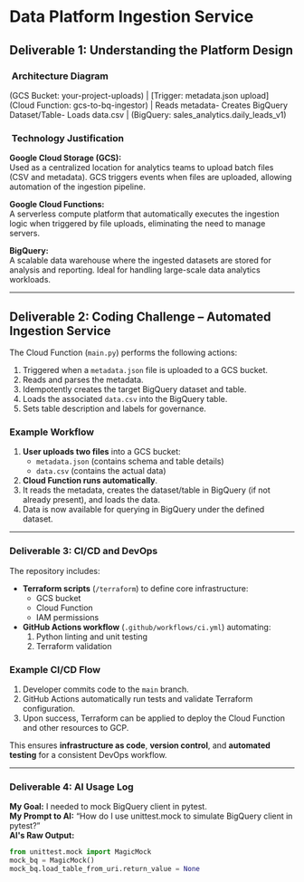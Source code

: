 # Data Platform Ingestion Service

##  Deliverable 1: Understanding the Platform Design

### ️ Architecture Diagram

(GCS Bucket: your-project-uploads)
 |  [Trigger: metadata.json upload]
(Cloud Function: gcs-to-bq-ingestor)
|
Reads metadata- Creates BigQuery Dataset/Table- Loads data.csv
| 
(BigQuery: sales_analytics.daily_leads_v1)



### ️ Technology Justification

**Google Cloud Storage (GCS):**  
Used as a centralized location for analytics teams to upload batch files (CSV and metadata). GCS triggers events when files are uploaded, allowing automation of the ingestion pipeline.

**Google Cloud Functions:**  
A serverless compute platform that automatically executes the ingestion logic when triggered by file uploads, eliminating the need to manage servers.

**BigQuery:**  
A scalable data warehouse where the ingested datasets are stored for analysis and reporting. Ideal for handling large-scale data analytics workloads.

---

##  Deliverable 2: Coding Challenge – Automated Ingestion Service

The Cloud Function (`main.py`) performs the following actions:

1. Triggered when a `metadata.json` file is uploaded to a GCS bucket.  
2. Reads and parses the metadata.  
3. Idempotently creates the target BigQuery dataset and table.  
4. Loads the associated `data.csv` into the BigQuery table.  
5. Sets table description and labels for governance.

###  Example Workflow

1. **User uploads two files** into a GCS bucket:  
   - `metadata.json` (contains schema and table details)  
   - `data.csv` (contains the actual data)  
2. **Cloud Function runs automatically**.  
3. It reads the metadata, creates the dataset/table in BigQuery (if not already present), and loads the data.  
4. Data is now available for querying in BigQuery under the defined dataset.

---

### Deliverable 3: CI/CD and DevOps

The repository includes:
- **Terraform scripts** (`/terraform`) to define core infrastructure:
  - GCS bucket  
  - Cloud Function  
  - IAM permissions  
- **GitHub Actions workflow** (`.github/workflows/ci.yml`) automating:
  1. Python linting and unit testing  
  2. Terraform validation

###  Example CI/CD Flow

1. Developer commits code to the `main` branch.  
2. GitHub Actions automatically run tests and validate Terraform configuration.  
3. Upon success, Terraform can be applied to deploy the Cloud Function and other resources to GCP.  

This ensures **infrastructure as code**, **version control**, and **automated testing** for a consistent DevOps workflow.

---

### Deliverable 4: AI Usage Log

**My Goal:** I needed to mock BigQuery client in pytest.  
**My Prompt to AI:** “How do I use unittest.mock to simulate BigQuery client in pytest?”  
**AI's Raw Output:**
```python
from unittest.mock import MagicMock
mock_bq = MagicMock()
mock_bq.load_table_from_uri.return_value = None



